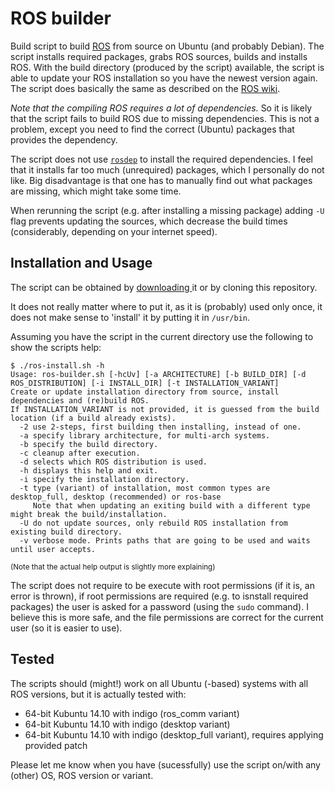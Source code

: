 # ROS builder

Build script to build [ROS](http://www.ros.org/) from source on Ubuntu (and probably Debian).
The script installs required packages, grabs ROS sources, builds and installs ROS.
With the build directory (produced by the script) available, the script is able to update your ROS installation so you have the newest version again.
The script does basically the same as described on the [ROS wiki](http://wiki.ros.org/indigo/Installation/Source).

*Note that the compiling ROS requires a lot of dependencies.* So it is likely that the script fails to build ROS due to missing dependencies. This is not a problem, except you need to find the correct (Ubuntu) packages that provides the dependency.

The script does not use [`rosdep`](http://wiki.ros.org/rosdep) to install the required dependencies.
I feel that it installs far too much (unrequired) packages, which I personally do not like.
Big disadvantage is that one has to manually find out what packages are missing, which might take some time.

When rerunning the script (e.g. after installing a missing package) adding `-U` flag prevents updating the sources, which decrease the build times (considerably, depending on your internet speed).

## Installation and Usage

The script can be obtained by [downloading ](https://raw.githubusercontent.com/veger/ros-builder/master/ros-builder.sh) it or by cloning this repository.

It does not really matter where to put it, as it is (probably) used only once, it does not make sense to 'install' it by putting it in `/usr/bin`.

Assuming you have the script in the current directory use the following to show the scripts help:

```
$ ./ros-install.sh -h
Usage: ros-builder.sh [-hcUv] [-a ARCHITECTURE] [-b BUILD_DIR] [-d ROS_DISTRIBUTION] [-i INSTALL_DIR] [-t INSTALLATION_VARIANT]
Create or update installation directory from source, install dependencies and (re)build ROS.
If INSTALLATION_VARIANT is not provided, it is guessed from the build location (if a build already exists).
  -2 use 2-steps, first building then installing, instead of one.
  -a specify library architecture, for multi-arch systems.
  -b specify the build directory.
  -c cleanup after execution.
  -d selects which ROS distribution is used.
  -h displays this help and exit.
  -i specify the installation directory.
  -t type (variant) of installation, most common types are desktop_full, desktop (recommended) or ros-base
     Note that when updating an exiting build with a different type might break the build/installation.
  -U do not update sources, only rebuild ROS installation from existing build directory.
  -v verbose mode. Prints paths that are going to be used and waits until user accepts.
```
<sup>(Note that the actual help output is slightly more explaining)</sup>

The script does not require to be execute with root permissions (if it is, an error is thrown), if root permissions are required (e.g. to isnstall required packages) the user is asked for a password (using the `sudo` command).
I believe this is more safe, and the file permissions are correct for the current user (so it is easier to use).

## Tested

The scripts should (might!) work on all Ubuntu (-based) systems with all ROS versions, but it is actually tested with:
 * 64-bit Kubuntu 14.10 with indigo (ros_comm variant)
 * 64-bit Kubuntu 14.10 with indigo (desktop variant)
 * 64-bit Kubuntu 14.10 with indigo (desktop_full variant), requires applying provided patch

Please let me know when you have (sucessfully) use the script on/with any (other) OS, ROS version or variant.
